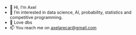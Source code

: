 - 👋 Hi, I’m Axel
- 👀 I’m interested in data science, AI, probability, statistics and competitive programming.
- 🌱 Love dbs
- 📫 You reach me on axelarecar@gmail.com

<!---
axwlac/axwlac is a ✨ special ✨ repository because its `README.md` (this file) appears on your GitHub profile.
You can click the Preview link to take a look at your changes.
--->
